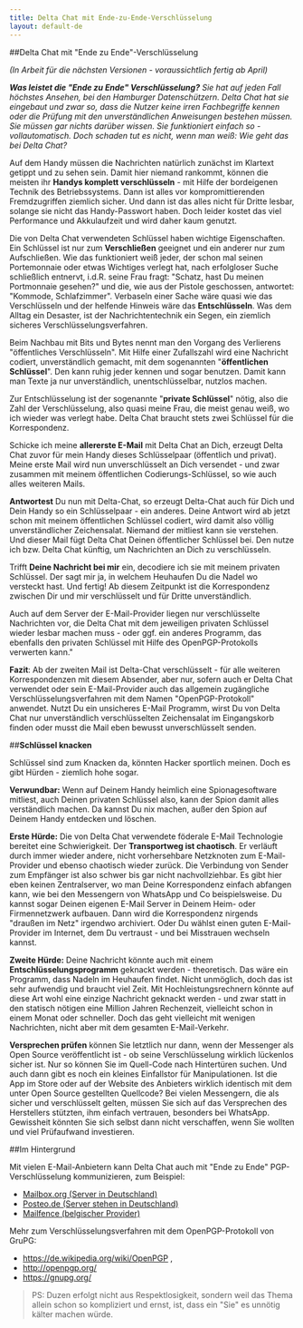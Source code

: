 ```yaml
---
title: Delta Chat mit Ende-zu-Ende-Verschlüsselung
layout: default-de
---
```


##Delta Chat mit "Ende zu Ende"-Verschlüsselung

_(In Arbeit für die nächsten Versionen - voraussichtlich fertig ab April)_  

_**Was leistet die "Ende zu Ende" Verschlüsselung?** Sie hat auf jeden Fall höchstes Ansehen, bei den Hamburger Datenschützern. Delta Chat hat sie eingebaut und zwar so, dass die Nutzer keine irren Fachbegriffe kennen oder die Prüfung mit den unverständlichen Anweisungen bestehen müssen. Sie müssen gar nichts darüber wissen. Sie funktioniert einfach so - vollautomatisch. Doch schaden tut es nicht, wenn man weiß: Wie geht das bei Delta Chat?_ 

Auf dem Handy müssen die Nachrichten natürlich zunächst im Klartext getippt und zu sehen sein. Damit hier niemand rankommt, können die meisten ihr **Handys komplett verschlüsseln** - mit Hilfe der bordeigenen Technik des Betriebssystems. Dann ist alles vor kompromittierenden Fremdzugriffen ziemlich sicher. Und dann ist das alles nicht für Dritte lesbar, solange sie nicht das Handy-Passwort haben. Doch leider kostet das viel Performance und Akkulaufzeit und wird daher kaum genutzt. 

Die von Delta Chat verwendeten Schlüssel haben wichtige Eigenschaften. Ein Schlüssel ist nur zum **Verschließen** geeignet und ein anderer nur zum Aufschließen. Wie das funktioniert weiß jeder, der schon mal seinen Portemonnaie oder etwas Wichtiges verlegt hat, nach erfolgloser Suche schließlich entnervt, i.d.R. seine Frau fragt: "Schatz, hast Du meinen Portmonnaie gesehen?" und die, wie aus der Pistole geschossen, antwortet: "Kommode, Schlafzimmer". Verbaseln einer Sache wäre quasi wie das Verschlüsseln und der helfende Hinweis wäre das **Entschlüsseln**. Was dem Alltag ein Desaster, ist der Nachrichtentechnik ein Segen, ein ziemlich sicheres Verschlüsselungsverfahren. 

Beim Nachbau mit Bits und Bytes nennt man den Vorgang des Verlierens "öffentliches Verschlüsseln". Mit Hilfe einer Zufallszahl wird eine Nachricht codiert, unverständlich gemacht, mit dem sogenannten "**öffentlichen Schlüssel**". Den kann ruhig jeder kennen und sogar benutzen. Damit kann man Texte ja nur unverständlich, unentschlüsselbar, nutzlos machen.  

Zur Entschlüsselung ist der sogenannte "**private Schlüssel**" nötig, also die Zahl der Verschlüsselung, also quasi meine Frau, die meist genau weiß, wo ich wieder was verlegt habe. Delta Chat braucht stets zwei Schlüssel für die Korrespondenz.

Schicke ich meine **allererste E-Mail** mit Delta Chat an Dich, erzeugt Delta Chat zuvor für mein Handy dieses Schlüsselpaar (öffentlich und privat). Meine erste Mail wird nun unverschlüsselt an Dich versendet - und zwar zusammen mit meinem öffentlichen Codierungs-Schlüssel, so wie auch alles weiteren Mails. 

**Antwortest** Du nun mit Delta-Chat, so erzeugt Delta-Chat auch für Dich und Dein Handy so ein Schlüsselpaar - ein anderes. Deine Antwort wird ab jetzt schon mit meinem öffentlichen Schlüssel codiert, wird damit also völlig unverständlicher Zeichensalat. Niemand der mitliest kann sie verstehen. Und dieser Mail fügt Delta Chat Deinen öffentlicher Schlüssel bei. Den nutze ich bzw. Delta Chat künftig, um Nachrichten an Dich zu verschlüsseln. 

Trifft **Deine Nachricht bei mir** ein, decodiere ich sie mit meinem privaten Schlüssel. Der sagt mir ja, in welchem Heuhaufen Du die Nadel wo versteckt hast. Und fertig! Ab diesem Zeitpunkt ist die Korrespondenz zwischen Dir und mir verschlüsselt und für Dritte unverständlich. 

Auch auf dem Server der E-Mail-Provider liegen nur verschlüsselte Nachrichten vor, die Delta Chat mit dem jeweiligen privaten Schlüssel wieder lesbar machen muss - oder ggf. ein anderes Programm, das ebenfalls den privaten Schlüssel mit Hilfe des OpenPGP-Protokolls verwerten kann."

**Fazit**: Ab der zweiten Mail ist Delta-Chat verschlüsselt - für alle weiteren Korrespondenzen mit diesem Absender, aber nur, sofern auch er Delta Chat verwendet oder sein E-Mail-Provider auch das allgemein zugängliche Verschlüsselungsverfahren mit dem Namen "OpenPGP-Protokoll" anwendet. Nutzt Du ein unsicheres E-Mail Programm, wirst Du von Delta Chat nur unverständlich verschlüsselten Zeichensalat im Eingangskorb finden oder musst die Mail eben bewusst unverschlüsselt senden. 


##**Schlüssel knacken**

Schlüssel sind zum Knacken da, könnten Hacker sportlich meinen. Doch es gibt Hürden - ziemlich hohe sogar. 

**Verwundbar:** Wenn auf Deinem Handy heimlich eine Spionagesoftware mitliest, auch Deinen privaten Schlüssel also, kann der Spion damit alles verständlich machen. Da kannst Du nix machen, außer den Spion auf Deinem Handy entdecken und löschen.  

**Erste Hürde:** Die von Delta Chat verwendete föderale E-Mail Technologie bereitet eine Schwierigkeit. Der **Transportweg ist chaotisch**. Er verläuft durch immer wieder andere, nicht vorhersehbare Netzknoten zum E-Mail-Provider und ebenso chaotisch wieder zurück. Die Verbindung von Sender zum Empfänger ist also schwer bis gar nicht nachvollziehbar. Es gibt hier eben keinen Zentralserver, wo man Deine Korrespondenz einfach abfangen kann, wie bei den Messengern von WhatsApp und Co beispielsweise. Du kannst sogar Deinen eigenen E-Mail Server in Deinem Heim- oder Firmennetzwerk aufbauen. Dann wird die Korrespondenz nirgends "draußen im Netz" irgendwo archiviert. Oder Du wählst einen guten E-Mail-Provider im Internet, dem Du vertraust - und bei Misstrauen wechseln kannst. 

**Zweite Hürde:** Deine Nachricht könnte auch mit einem **Entschlüsselungsprogramm** geknackt werden - theoretisch. Das wäre ein Programm, dass Nadeln im Heuhaufen findet. Nicht unmöglich, doch das ist sehr aufwendig und braucht viel Zeit. Mit Hochleistungsrechnern könnte auf diese Art wohl eine einzige Nachricht geknackt werden - und zwar statt in den statisch nötigen eine Million Jahren Rechenzeit, vielleicht schon in einem Monat oder schneller. Doch das geht vielleicht mit wenigen Nachrichten, nicht aber mit dem gesamten E-Mail-Verkehr. 

**Versprechen prüfen** können Sie letztlich nur dann, wenn der Messenger als Open Source veröffentlicht ist - ob seine Verschlüsselung wirklich lückenlos sicher ist. Nur so können Sie im Quell-Code nach Hintertüren suchen. Und auch dann gibt es noch ein kleines Einfallstor für Manipulationen. Ist die App im Store oder auf der Website des Anbieters wirklich identisch mit dem unter Open Source gestellten Quellcode? Bei vielen Messengern, die als sicher und verschlüsselt gelten, müssen Sie sich auf das Versprechen des Herstellers stützten, ihm einfach vertrauen, besonders bei WhatsApp. Gewissheit könnten Sie sich selbst dann nicht verschaffen, wenn Sie wollten und viel Prüfaufwand investieren. 


##Im Hintergrund

Mit vielen E-Mail-Anbietern kann Delta Chat auch mit "Ende zu Ende" PGP-Verschlüsselung kommunizieren, zum Beispiel:

- [Mailbox.org (Server in Deutschland)](https://mailbox.org) 
- [Posteo.de (Server stehen in Deutschland)](https://posteo.de/de)
- [Mailfence (belgischer Provider)](https://mailfence.com/index.jsp)

Mehr zum Verschlüsselungsverfahren mit dem OpenPGP-Protokoll von GruPG: 

- https://de.wikipedia.org/wiki/OpenPGP , 
- http://openpgp.org/
- https://gnupg.org/

>PS: Duzen erfolgt nicht aus Respektlosigkeit, sondern weil das Thema allein schon so kompliziert und ernst, ist, dass ein "Sie" es unnötig kälter machen würde. 
